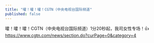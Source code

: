 ```yaml
---
title: "嚯！嚯！嚯！CGTN（中央电视台国际频道"
published: false
---
```

嚯！嚯！嚯！CGTN（中央电视台国际频道）1分20秒起，我司女性专场！👍 https://www.cgtn.com/news/section.do?curPage=0&category=4